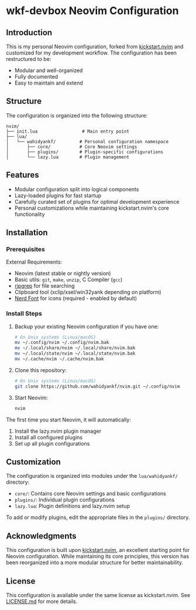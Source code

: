 # wkf-devbox Neovim Configuration

## Introduction

This is my personal Neovim configuration, forked from [kickstart.nvim](https://github.com/nvim-lua/kickstart.nvim) and customized for my development workflow. The configuration has been restructured to be:

- Modular and well-organized
- Fully documented
- Easy to maintain and extend

## Structure

The configuration is organized into the following structure:

```
nvim/
├── init.lua                 # Main entry point
├── lua/
│   └── wahidyankf/         # Personal configuration namespace
│       ├── core/           # Core Neovim settings
│       ├── plugins/        # Plugin-specific configurations
│       └── lazy.lua        # Plugin management
```

## Features

- Modular configuration split into logical components
- Lazy-loaded plugins for fast startup
- Carefully curated set of plugins for optimal development experience
- Personal customizations while maintaining kickstart.nvim's core functionality

## Installation

### Prerequisites

External Requirements:

- Neovim (latest stable or nightly version)
- Basic utils: `git`, `make`, `unzip`, C Compiler (`gcc`)
- [ripgrep](https://github.com/BurntSushi/ripgrep#installation) for file searching
- Clipboard tool (xclip/xsel/win32yank depending on platform)
- [Nerd Font](https://www.nerdfonts.com/) for icons (required - enabled by default)

### Install Steps

1. Backup your existing Neovim configuration if you have one:

   ```sh
   # On Unix systems (Linux/macOS)
   mv ~/.config/nvim ~/.config/nvim.bak
   mv ~/.local/share/nvim ~/.local/share/nvim.bak
   mv ~/.local/state/nvim ~/.local/state/nvim.bak
   mv ~/.cache/nvim ~/.cache/nvim.bak
   ```

2. Clone this repository:

   ```sh
   # On Unix systems (Linux/macOS)
   git clone https://github.com/wahidyankf/nvim.git ~/.config/nvim
   ```

3. Start Neovim:
   ```sh
   nvim
   ```

The first time you start Neovim, it will automatically:

1. Install the lazy.nvim plugin manager
2. Install all configured plugins
3. Set up all plugin configurations

## Customization

The configuration is organized into modules under the `lua/wahidyankf/` directory:

- `core/`: Contains core Neovim settings and basic configurations
- `plugins/`: Individual plugin configurations
- `lazy.lua`: Plugin definitions and lazy.nvim setup

To add or modify plugins, edit the appropriate files in the `plugins/` directory.

## Acknowledgments

This configuration is built upon [kickstart.nvim](https://github.com/nvim-lua/kickstart.nvim), an excellent starting point for Neovim configuration. While maintaining its core principles, this version has been reorganized into a more modular structure for better maintainability.

## License

This configuration is available under the same license as kickstart.nvim. See [LICENSE.md](LICENSE.md) for more details.

